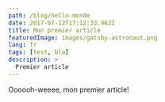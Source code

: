 ```yaml
---
path: /blog/hello-monde
date: 2017-07-12T17:12:33.962Z
title: Mon premier article
featuredImage: images/gatsby-astronaut.png
lang: fr
tags: [test, bla]
description: >
  Premier article
---
```

Oooooh-weeee, mon premier article!
